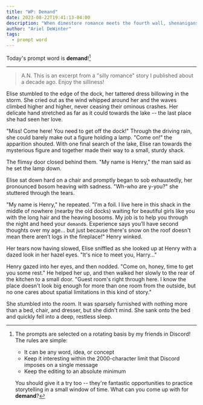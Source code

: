 ```yaml
---
title: "WP: Demand"
date: 2023-08-22T19:41:13-04:00
description: "When dimestore romance meets the fourth wall, shenanigans ensue!"
author: "Ariel DeWinter"
tags:
  - prompt word
---
```


Today's prompt word is **demand**![^1]

[^1]: The prompts are selected on a rotating basis by my friends in Discord! The rules are simple:
    * It can be any word, idea, or concept
    * Keep it interesting within the 2000-character limit that Discord imposes on a single message
    * Keep the editing to an absolute minimum
    
    You should give it a try too -- they're fantastic opportunities to practice storytelling in a small window of time. What can you come up with for **demand**?

---

> A.N. This is an excerpt from a "silly romance" story I published about a decade ago. Enjoy the silliness!

Elise stumbled to the edge of the dock, her tattered dress billowing in the storm. She cried out as the wind whipped around her and the waves climbed higher and higher, never ceasing their ominous crashes. Her delicate hand stretched as far as it could towards the lake -- the last place she had seen her love.

"Miss! Come here! You need to get off the dock!" Through the driving rain, she could barely make out a figure holding a lamp. "Come on!" the apparition shouted. With one final search of the lake, Elise ran towards the mysterious figure and together made their way to a small, sturdy shack.

The flimsy door closed behind them. "My name is Henry," the man said as he set the lamp down.

Elise sat down hard on a chair and promptly began to sob exhaustedly, her pronounced bosom heaving with sadness. "Wh-who are y-you?" she stuttered through the tears.

"My name is Henry," he repeated. "I'm a foil. I live here in this shack in the middle of nowhere (nearby the old docks) waiting for beautiful girls like you with the long hair and the heaving bosoms. My job is to help you through the night and heed your `demand`s. Experience says you’ll have second thoughts over my age... but just because there's snow on the roof doesn't mean there aren’t logs in the fireplace!" Henry winked.

Her tears now having slowed, Elise sniffled as she looked up at Henry with a dazed look in her hazel eyes. "It's nice to meet you, Harry..."

Henry gazed into her eyes, and then nodded. "Come on, honey, time to get you some rest." He helped her up, and then walked her slowly to the rear of the kitchen to a small door. "Guest room's right through here. I know the place doesn't look big enough for more than one room from the outside, but no one cares about spatial limitations in this kind of story."

She stumbled into the room. It was sparsely furnished with nothing more than a bed, chair, and dresser, but she didn't mind. She sank onto the bed and quickly fell into a deep, restless sleep.